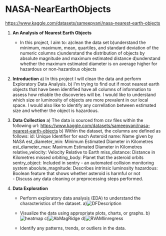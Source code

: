 # NASA-NearEarthObjects
https://www.kaggle.com/datasets/sameepvani/nasa-nearest-earth-objects

1. **An Analysis of Nearest Earth Objects**
   - In this project, I aim to:
       a)clean the data set
       b)understand the minimum, maximum, mean, quartiles, and standard deviation of the numeric columns
       c)understand the distribution of objects by absolute magnitude and maximum estimated distance
       d)understand whether the maximum estimated diameter is on average higher for hazardous or non-hazardous objects 

2. **Introduction**
   a) In this project I will clean the data and perform Exploratory Data Analysis.
   b) I'm trying to find out if most nearest earth objects that have been identified have all columns of information to assess how reliable the discoveries will be. I would like to understand which size or luminosity of objects are more prevalent in our local space. I would also like to identify any correllation between estimated size and whether the object is hazardous. 
   

3. **Data Collection**
   a) The data is sourced from csv files within the following url: https://www.kaggle.com/datasets/sameepvani/nasa-nearest-earth-objects
    b) Within the dataset, the columns are defined as follows:
                          id: Unique Identifier for each Asteroid
                        name: Name given by NASA
            est_diameter_min: Minimum Estimated Diameter in Kilometres
            est_diameter_max: Maximum Estimated Diameter in Kilometres
           relative_velocity: Velocity Relative to Earth
               miss_distance: Distance in Kilometres missed
               orbiting_body: Planet that the asteroid orbits
               sentry_object: Included in sentry - an automated collision monitoring system
          absolute_magnitude: Describes intrinsic luminosity
                   hazardous: Boolean feature that shows whether asteroid is harmful or not   
        - Discuss any data cleaning or preprocessing steps performed.

4. **Data Exploration**
   - Perform exploratory data analysis (EDA) to understand the characteristics of the dataset.
       a)![DFDescription](https://github.com/MDCummings86/NASA-NearEarthObjects/assets/126340452/f29546cd-46db-43c1-a7c0-47e9239acbb3)
   - Visualize the data using appropriate plots, charts, or graphs.
       b)![heatmap](https://github.com/MDCummings86/NASA-NearEarthObjects/assets/126340452/c0bbab97-12c8-46a8-ad36-af0d53f9a584)
       c)![AbMagRidge](https://github.com/MDCummings86/NASA-NearEarthObjects/assets/126340452/5fcf16fc-cab9-4852-a6ee-077179087273)
       d)![RVAMlinregress](https://github.com/MDCummings86/NASA-NearEarthObjects/assets/126340452/0809581d-72de-4596-a70b-91ef1ed9df44)

   - Identify any patterns, trends, or outliers in the data.

